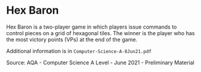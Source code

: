 # Hex Baron

Hex Baron is a two-player game in which players issue commands to control pieces on a grid of hexagonal tiles. The winner is the player who has the most victory points (VPs) at the end of the game.

Additional information is in `Computer-Science-A-8Jun21.pdf`

Source: AQA - Computer Science A Level - June 2021 - Preliminary Material
